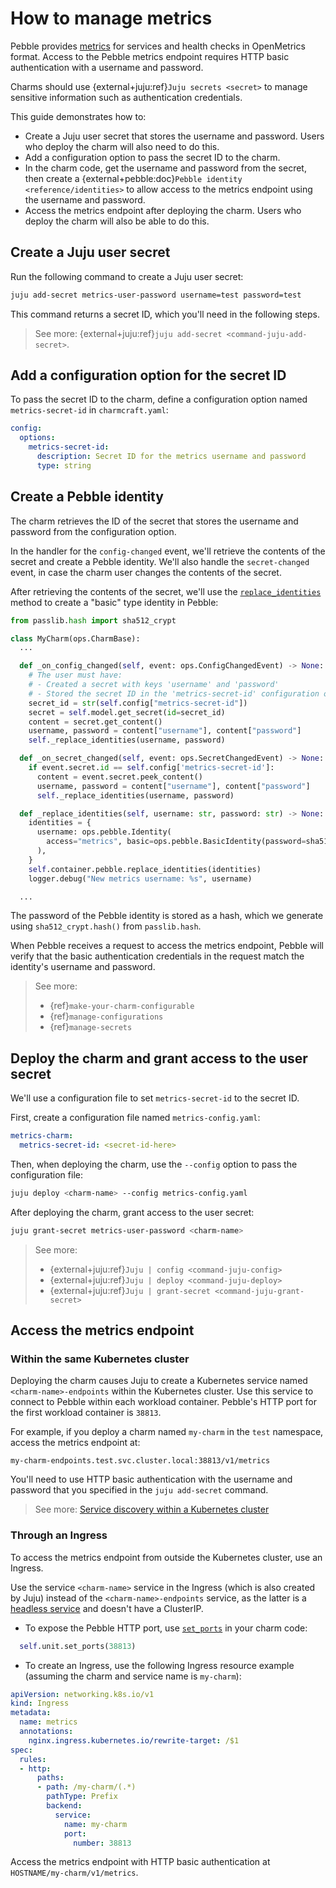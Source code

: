 # How to manage metrics

Pebble provides [metrics](https://documentation.ubuntu.com/pebble/reference/api/#/metrics/get_v1_metrics) for services and health checks in OpenMetrics format. Access to the Pebble metrics endpoint requires HTTP basic authentication with a username and password.

Charms should use {external+juju:ref}`Juju secrets <secret>` to manage sensitive information such as authentication credentials.

This guide demonstrates how to:

- Create a Juju user secret that stores the username and password. Users who deploy the charm will also need to do this.
- Add a configuration option to pass the secret ID to the charm.
- In the charm code, get the username and password from the secret, then create a {external+pebble:doc}`Pebble identity <reference/identities>` to allow access to the metrics endpoint using the username and password.
- Access the metrics endpoint after deploying the charm. Users who deploy the charm will also be able to do this.

## Create a Juju user secret

Run the following command to create a Juju user secret:

```bash
juju add-secret metrics-user-password username=test password=test
```

This command returns a secret ID, which you'll need in the following steps.

> See more: {external+juju:ref}`juju add-secret <command-juju-add-secret>`.

## Add a configuration option for the secret ID

To pass the secret ID to the charm, define a configuration option named `metrics-secret-id` in `charmcraft.yaml`:

```yaml
config:
  options:
    metrics-secret-id:
      description: Secret ID for the metrics username and password
      type: string
```

## Create a Pebble identity

The charm retrieves the ID of the secret that stores the username and password from the configuration option.

In the handler for the `config-changed` event, we'll retrieve the contents of the secret and create a Pebble identity. We'll also handle the `secret-changed` event, in case the charm user changes the contents of the secret.

After retrieving the contents of the secret, we'll use the [`replace_identities`](ops.pebble.Client.replace_identities) method to create a "basic" type identity in Pebble:

```python
from passlib.hash import sha512_crypt

class MyCharm(ops.CharmBase):
  ...

  def _on_config_changed(self, event: ops.ConfigChangedEvent) -> None:
    # The user must have:
    # - Created a secret with keys 'username' and 'password'
    # - Stored the secret ID in the 'metrics-secret-id' configuration option
    secret_id = str(self.config["metrics-secret-id"])
    secret = self.model.get_secret(id=secret_id)
    content = secret.get_content()
    username, password = content["username"], content["password"]
    self._replace_identities(username, password)

  def _on_secret_changed(self, event: ops.SecretChangedEvent) -> None:
    if event.secret.id == self.config['metrics-secret-id']:
      content = event.secret.peek_content()
      username, password = content["username"], content["password"]
      self._replace_identities(username, password)

  def _replace_identities(self, username: str, password: str) -> None:
    identities = {
      username: ops.pebble.Identity(
        access="metrics", basic=ops.pebble.BasicIdentity(password=sha512_crypt.hash(password))
      ),
    }
    self.container.pebble.replace_identities(identities)
    logger.debug("New metrics username: %s", username)

  ...
```

The password of the Pebble identity is stored as a hash, which we generate using `sha512_crypt.hash()` from `passlib.hash`.

When Pebble receives a request to access the metrics endpoint, Pebble will verify that the basic authentication credentials in the request match the identity's username and password.

> See more:
> - {ref}`make-your-charm-configurable`
> - {ref}`manage-configurations`
> - {ref}`manage-secrets`

## Deploy the charm and grant access to the user secret

We'll use a configuration file to set `metrics-secret-id` to the secret ID.

First, create a configuration file named `metrics-config.yaml`:

```yaml
metrics-charm:
  metrics-secret-id: <secret-id-here>
```

Then, when deploying the charm, use the `--config` option to pass the configuration file:

```bash
juju deploy <charm-name> --config metrics-config.yaml
```

After deploying the charm, grant access to the user secret:

```bash
juju grant-secret metrics-user-password <charm-name>
```

> See more:
> - {external+juju:ref}`Juju | config <command-juju-config>`
> - {external+juju:ref}`Juju | deploy <command-juju-deploy>`
> - {external+juju:ref}`Juju | grant-secret <command-juju-grant-secret>`

## Access the metrics endpoint

### Within the same Kubernetes cluster

Deploying the charm causes Juju to create a Kubernetes service named `<charm-name>-endpoints` within the Kubernetes cluster. Use this service to connect to Pebble within each workload container. Pebble's HTTP port for the first workload container is `38813`.

For example, if you deploy a charm named `my-charm` in the `test` namespace, access the metrics endpoint at:

```text
my-charm-endpoints.test.svc.cluster.local:38813/v1/metrics
```

You'll need to use HTTP basic authentication with the username and password that you specified in the `juju add-secret` command.

> See more: [Service discovery within a Kubernetes cluster](https://kubernetes.io/docs/concepts/services-networking/dns-pod-service/)

### Through an Ingress

To access the metrics endpoint from outside the Kubernetes cluster, use an Ingress.

Use the service `<charm-name>` service in the Ingress (which is also created by Juju) instead of the `<charm-name>-endpoints` service, as the latter is a [headless service](https://kubernetes.io/docs/concepts/services-networking/service/#headless-services) and doesn't have a ClusterIP.

- To expose the Pebble HTTP port, use [`set_ports`](ops.Unit.set_ports) in your charm code:

```python
  self.unit.set_ports(38813)
```

- To create an Ingress, use the following Ingress resource example (assuming the charm and service name is `my-charm`):

```yaml
apiVersion: networking.k8s.io/v1
kind: Ingress
metadata:
  name: metrics
  annotations:
    nginx.ingress.kubernetes.io/rewrite-target: /$1
spec:
  rules:
  - http:
      paths:
      - path: /my-charm/(.*)
        pathType: Prefix
        backend:
          service:
            name: my-charm
            port:
              number: 38813
```

Access the metrics endpoint with HTTP basic authentication at `HOSTNAME/my-charm/v1/metrics`.
